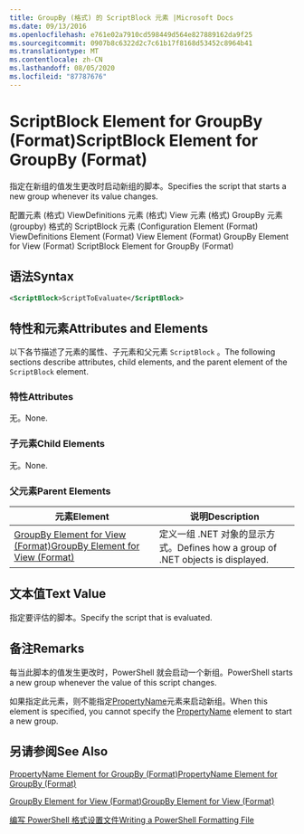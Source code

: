 ```yaml
---
title: GroupBy (格式) 的 ScriptBlock 元素 |Microsoft Docs
ms.date: 09/13/2016
ms.openlocfilehash: e761e02a7910cd598449d564e827889162da9f25
ms.sourcegitcommit: 0907b8c6322d2c7c61b17f8168d53452c8964b41
ms.translationtype: MT
ms.contentlocale: zh-CN
ms.lasthandoff: 08/05/2020
ms.locfileid: "87787676"
---
```

# <a name="scriptblock-element-for-groupby-format"></a><span data-ttu-id="13e2d-102">ScriptBlock Element for GroupBy (Format)</span><span class="sxs-lookup"><span data-stu-id="13e2d-102">ScriptBlock Element for GroupBy (Format)</span></span>

<span data-ttu-id="13e2d-103">指定在新组的值发生更改时启动新组的脚本。</span><span class="sxs-lookup"><span data-stu-id="13e2d-103">Specifies the script that starts a new group whenever its value changes.</span></span>

<span data-ttu-id="13e2d-104">配置元素 (格式) ViewDefinitions 元素 (格式) View 元素 (格式) GroupBy 元素 (groupby) 格式的 ScriptBlock 元素 (</span><span class="sxs-lookup"><span data-stu-id="13e2d-104">Configuration Element (Format) ViewDefinitions Element (Format) View Element (Format) GroupBy Element for View (Format) ScriptBlock Element for GroupBy (Format)</span></span>

## <a name="syntax"></a><span data-ttu-id="13e2d-105">语法</span><span class="sxs-lookup"><span data-stu-id="13e2d-105">Syntax</span></span>

```xml
<ScriptBlock>ScriptToEvaluate</ScriptBlock>
```

## <a name="attributes-and-elements"></a><span data-ttu-id="13e2d-106">特性和元素</span><span class="sxs-lookup"><span data-stu-id="13e2d-106">Attributes and Elements</span></span>

<span data-ttu-id="13e2d-107">以下各节描述了元素的属性、子元素和父元素 `ScriptBlock` 。</span><span class="sxs-lookup"><span data-stu-id="13e2d-107">The following sections describe attributes, child elements, and the parent element of the `ScriptBlock` element.</span></span>

### <a name="attributes"></a><span data-ttu-id="13e2d-108">特性</span><span class="sxs-lookup"><span data-stu-id="13e2d-108">Attributes</span></span>

<span data-ttu-id="13e2d-109">无。</span><span class="sxs-lookup"><span data-stu-id="13e2d-109">None.</span></span>

### <a name="child-elements"></a><span data-ttu-id="13e2d-110">子元素</span><span class="sxs-lookup"><span data-stu-id="13e2d-110">Child Elements</span></span>

<span data-ttu-id="13e2d-111">无。</span><span class="sxs-lookup"><span data-stu-id="13e2d-111">None.</span></span>

### <a name="parent-elements"></a><span data-ttu-id="13e2d-112">父元素</span><span class="sxs-lookup"><span data-stu-id="13e2d-112">Parent Elements</span></span>

|<span data-ttu-id="13e2d-113">元素</span><span class="sxs-lookup"><span data-stu-id="13e2d-113">Element</span></span>|<span data-ttu-id="13e2d-114">说明</span><span class="sxs-lookup"><span data-stu-id="13e2d-114">Description</span></span>|
|-------------|-----------------|
|[<span data-ttu-id="13e2d-115">GroupBy Element for View (Format)</span><span class="sxs-lookup"><span data-stu-id="13e2d-115">GroupBy Element for View (Format)</span></span>](./groupby-element-for-view-format.md)|<span data-ttu-id="13e2d-116">定义一组 .NET 对象的显示方式。</span><span class="sxs-lookup"><span data-stu-id="13e2d-116">Defines how a group of .NET objects is displayed.</span></span>|

## <a name="text-value"></a><span data-ttu-id="13e2d-117">文本值</span><span class="sxs-lookup"><span data-stu-id="13e2d-117">Text Value</span></span>

<span data-ttu-id="13e2d-118">指定要评估的脚本。</span><span class="sxs-lookup"><span data-stu-id="13e2d-118">Specify the script that is evaluated.</span></span>

## <a name="remarks"></a><span data-ttu-id="13e2d-119">备注</span><span class="sxs-lookup"><span data-stu-id="13e2d-119">Remarks</span></span>

<span data-ttu-id="13e2d-120">每当此脚本的值发生更改时，PowerShell 就会启动一个新组。</span><span class="sxs-lookup"><span data-stu-id="13e2d-120">PowerShell starts a new group whenever the value of this script changes.</span></span>

<span data-ttu-id="13e2d-121">如果指定此元素，则不能指定[PropertyName](propertyname-element-for-groupby-format.md)元素来启动新组。</span><span class="sxs-lookup"><span data-stu-id="13e2d-121">When this element is specified, you cannot specify the [PropertyName](propertyname-element-for-groupby-format.md) element to start a new group.</span></span>

## <a name="see-also"></a><span data-ttu-id="13e2d-122">另请参阅</span><span class="sxs-lookup"><span data-stu-id="13e2d-122">See Also</span></span>

[<span data-ttu-id="13e2d-123">PropertyName Element for GroupBy (Format)</span><span class="sxs-lookup"><span data-stu-id="13e2d-123">PropertyName Element for GroupBy (Format)</span></span>](propertyname-element-for-groupby-format.md)

[<span data-ttu-id="13e2d-124">GroupBy Element for View (Format)</span><span class="sxs-lookup"><span data-stu-id="13e2d-124">GroupBy Element for View (Format)</span></span>](groupby-element-for-view-format.md)

[<span data-ttu-id="13e2d-125">编写 PowerShell 格式设置文件</span><span class="sxs-lookup"><span data-stu-id="13e2d-125">Writing a PowerShell Formatting File</span></span>](writing-a-powershell-formatting-file.md)
